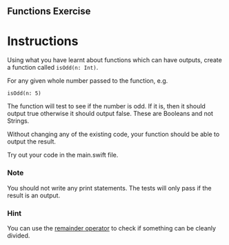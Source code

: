 ## Functions Exercise

# Instructions

Using what you have learnt about functions which can have outputs, create a function called `isOdd(n: Int)`.

For any given whole number passed to the function, e.g.

`isOdd(n: 5)`

The function will test to see if the number is odd. If it is, then it should output true otherwise it should output false. These are Booleans and not Strings. 

Without changing any of the existing code, your function should be able to output the result.

Try out your code in the main.swift file. 

### Note

You should not write any print statements. The tests will only pass if the result is an output. 

### Hint

You can use the [remainder operator](https://docs.swift.org/swift-book/LanguageGuide/BasicOperators.html#ID64) to check if something can be cleanly divided.
